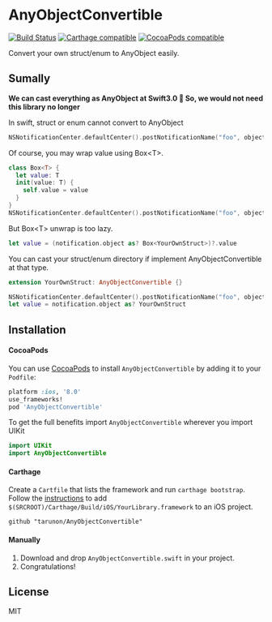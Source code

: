 # AnyObjectConvertible
[![Build Status](https://travis-ci.org/tarunon/AnyObjectConvertible.svg?branch=master)](https://travis-ci.org/tarunon/AnyObjectConvertible)
[![Carthage compatible](https://img.shields.io/badge/Carthage-compatible-4BC51D.svg?style=flat)](https://github.com/Carthage/Carthage)
[![CocoaPods compatible](https://img.shields.io/cocoapods/v/AnyObjectConvertible.svg?style=flat)](https://cocoapods.org/pods/AnyObjectConvertible)

Convert your own struct/enum to AnyObject easily.

## Sumally 

<b> We can cast everything as AnyObject at Swift3.0 🎉 </b>
<b> So, we would not need this library no longer </b>



In swift, struct or enum cannot convert to AnyObject
```swift
NSNotificationCenter.defaultCenter().postNotificationName("foo", object: YourOwnStruct()) // Fail
```
Of course, you may wrap value using Box\<T\>.
```swift
class Box<T> {
  let value: T
  init(value: T) {
    self.value = value
  }
}
NSNotificationCenter.defaultCenter().postNotificationName("foo", object: Box(value: YourOwnStruct())) // OK
```

But Box\<T\> unwrap is too lazy.
```swift
let value = (notification.object as? Box<YourOwnStruct>)?.value
```

You can cast your struct/enum directory if implement AnyObjectConvertible at that type.
```swift
extension YourOwnStruct: AnyObjectConvertible {}

NSNotificationCenter.defaultCenter().postNotificationName("foo", object: YourOwnStruct()) // OK
let value = notification.object as? YourOwnStruct
```

## Installation
#### CocoaPods
You can use [CocoaPods](http://cocoapods.org/) to install `AnyObjectConvertible` by adding it to your `Podfile`:

```ruby
platform :ios, '8.0'
use_frameworks!
pod 'AnyObjectConvertible'
```

To get the full benefits import `AnyObjectConvertible` wherever you import UIKit

``` swift
import UIKit
import AnyObjectConvertible
```
#### Carthage
Create a `Cartfile` that lists the framework and run `carthage bootstrap`. Follow the [instructions](https://github.com/Carthage/Carthage#if-youre-building-for-ios) to add `$(SRCROOT)/Carthage/Build/iOS/YourLibrary.framework` to an iOS project.

```
github "tarunon/AnyObjectConvertible"
```
#### Manually
1. Download and drop ```AnyObjectConvertible.swift``` in your project.  
2. Congratulations!  

## License
MIT
